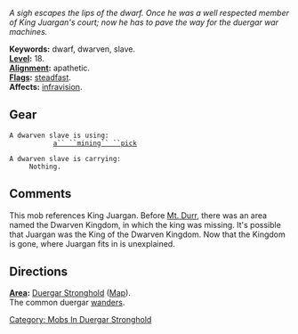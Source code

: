 *A sigh escapes the lips of the dwarf. Once he was a well respected
member of King Juargan's court; now he has to pave the way for the
duergar war machines.*

**Keywords:** dwarf, dwarven, slave.  
**[Level](Level "wikilink"):** 18.  
**[Alignment](Alignment "wikilink"):** apathetic.  
**[Flags](:Category:_Mob_Types "wikilink"):**
[steadfast](Sentinel_Mobs "wikilink").  
**Affects:** [infravision](Infravision "wikilink").  

## Gear

`A dwarven slave is using:`  
<wielded>`           `[`a`` ``mining`` ``pick`](Mining_Pick "wikilink")

`A dwarven slave is carrying:`  
`     Nothing.`

## Comments

This mob references King Juargan. Before [Mt.
Durr](:Category:Mt_Durr "wikilink"), there was an area named the Dwarven
Kingdom, in which the king was missing. It's possible that Juargan was
the King of the Dwarven Kingdom. Now that the Kingdom is gone, where
Juargan fits in is unexplained.

## Directions

**[Area](:Category:_Areas "wikilink"):** [Duergar
Stronghold](:Category:Duergar_Stronghold "wikilink")
([Map](Duergar_Stronghold_Map "wikilink")).  
The common duergar [wanders](Wandering_Mobs "wikilink").

[Category: Mobs In Duergar
Stronghold](Category:_Mobs_In_Duergar_Stronghold "wikilink")
